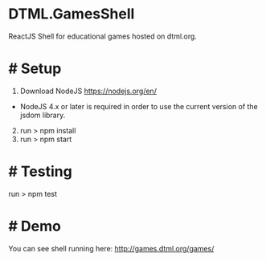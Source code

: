 # DTML.GamesShell
ReactJS Shell for educational games hosted on dtml.org. 

# # Setup

1. Download NodeJS https://nodejs.org/en/
 * NodeJS 4.x or later is required in order to use the current version of the jsdom library.
 
2. run > npm install
3. run > npm start

# # Testing

run > npm test

# # Demo
You can see shell running here: http://games.dtml.org/games/
